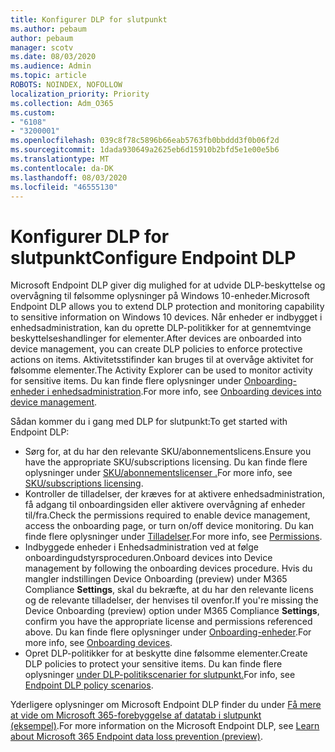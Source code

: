 ```yaml
---
title: Konfigurer DLP for slutpunkt
ms.author: pebaum
author: pebaum
manager: scotv
ms.date: 08/03/2020
ms.audience: Admin
ms.topic: article
ROBOTS: NOINDEX, NOFOLLOW
localization_priority: Priority
ms.collection: Adm_O365
ms.custom:
- "6108"
- "3200001"
ms.openlocfilehash: 039c8f78c5896b66eab5763fb0bbddd3f0b06f2d
ms.sourcegitcommit: 1dada930649a2625eb6d15910b2bfd5e1e00e5b6
ms.translationtype: MT
ms.contentlocale: da-DK
ms.lasthandoff: 08/03/2020
ms.locfileid: "46555130"
---
```

# <a name="configure-endpoint-dlp"></a><span data-ttu-id="5f99c-102">Konfigurer DLP for slutpunkt</span><span class="sxs-lookup"><span data-stu-id="5f99c-102">Configure Endpoint DLP</span></span>

<span data-ttu-id="5f99c-103">Microsoft Endpoint DLP giver dig mulighed for at udvide DLP-beskyttelse og overvågning til følsomme oplysninger på Windows 10-enheder.</span><span class="sxs-lookup"><span data-stu-id="5f99c-103">Microsoft Endpoint DLP allows you to extend DLP protection and monitoring capability to sensitive information on Windows 10 devices.</span></span> <span data-ttu-id="5f99c-104">Når enheder er indbygget i enhedsadministration, kan du oprette DLP-politikker for at gennemtvinge beskyttelseshandlinger for elementer.</span><span class="sxs-lookup"><span data-stu-id="5f99c-104">After devices are onboarded into device management, you can create DLP policies to enforce protective actions on items.</span></span> <span data-ttu-id="5f99c-105">Aktivitetsstifinder kan bruges til at overvåge aktivitet for følsomme elementer.</span><span class="sxs-lookup"><span data-stu-id="5f99c-105">The Activity Explorer can be used to monitor activity for sensitive items.</span></span> <span data-ttu-id="5f99c-106">Du kan finde flere oplysninger under [Onboarding-enheder i enhedsadministration](https://docs.microsoft.com/microsoft-365/compliance/endpoint-dlp-getting-started#onboarding-devices-into-device-management).</span><span class="sxs-lookup"><span data-stu-id="5f99c-106">For more info, see [Onboarding devices into device management](https://docs.microsoft.com/microsoft-365/compliance/endpoint-dlp-getting-started#onboarding-devices-into-device-management).</span></span>  

<span data-ttu-id="5f99c-107">Sådan kommer du i gang med DLP for slutpunkt:</span><span class="sxs-lookup"><span data-stu-id="5f99c-107">To get started with Endpoint DLP:</span></span>

- <span data-ttu-id="5f99c-108">Sørg for, at du har den relevante SKU/abonnementslicens.</span><span class="sxs-lookup"><span data-stu-id="5f99c-108">Ensure you have the appropriate SKU/subscriptions licensing.</span></span> <span data-ttu-id="5f99c-109">Du kan finde flere oplysninger under [SKU/abonnementslicenser .](https://docs.microsoft.com/microsoft-365/compliance/endpoint-dlp-getting-started#skusubscriptions-licensing)</span><span class="sxs-lookup"><span data-stu-id="5f99c-109">For more info, see [SKU/subscriptions licensing](https://docs.microsoft.com/microsoft-365/compliance/endpoint-dlp-getting-started#skusubscriptions-licensing).</span></span>
- <span data-ttu-id="5f99c-110">Kontroller de tilladelser, der kræves for at aktivere enhedsadministration, få adgang til onboardingsiden eller aktivere overvågning af enheder til/fra.</span><span class="sxs-lookup"><span data-stu-id="5f99c-110">Check the permissions required to enable device management, access the onboarding page, or turn on/off device monitoring.</span></span> <span data-ttu-id="5f99c-111">Du kan finde flere oplysninger under [Tilladelser](https://docs.microsoft.com/microsoft-365/compliance/endpoint-dlp-getting-started#permissions).</span><span class="sxs-lookup"><span data-stu-id="5f99c-111">For more info, see [Permissions](https://docs.microsoft.com/microsoft-365/compliance/endpoint-dlp-getting-started#permissions).</span></span>
- <span data-ttu-id="5f99c-112">Indbyggede enheder i Enhedsadministration ved at følge onboardingudstyrsproceduren.</span><span class="sxs-lookup"><span data-stu-id="5f99c-112">Onboard devices into Device management by following the onboarding devices procedure.</span></span> <span data-ttu-id="5f99c-113">Hvis du mangler indstillingen Device Onboarding (preview) under M365 Compliance **Settings**, skal du bekræfte, at du har den relevante licens og de relevante tilladelser, der henvises til ovenfor.</span><span class="sxs-lookup"><span data-stu-id="5f99c-113">If you're missing the Device Onboarding (preview) option under M365 Compliance  **Settings**, confirm you have the appropriate license and permissions referenced above.</span></span> <span data-ttu-id="5f99c-114">Du kan finde flere oplysninger under [Onboarding-enheder](https://docs.microsoft.com/microsoft-365/compliance/endpoint-dlp-getting-started#onboarding-devices).</span><span class="sxs-lookup"><span data-stu-id="5f99c-114">For more info, see [Onboarding devices](https://docs.microsoft.com/microsoft-365/compliance/endpoint-dlp-getting-started#onboarding-devices).</span></span> 
- <span data-ttu-id="5f99c-115">Opret DLP-politikker for at beskytte dine følsomme elementer.</span><span class="sxs-lookup"><span data-stu-id="5f99c-115">Create DLP policies to protect your sensitive items.</span></span> <span data-ttu-id="5f99c-116">Du kan finde flere oplysninger [under DLP-politikscenarier for slutpunkt.](https://docs.microsoft.com/microsoft-365/compliance/endpoint-dlp-using?view=o365-worldwide#endpoint-dlp-policy-scenarios)</span><span class="sxs-lookup"><span data-stu-id="5f99c-116">For info, see [Endpoint DLP policy scenarios](https://docs.microsoft.com/microsoft-365/compliance/endpoint-dlp-using?view=o365-worldwide#endpoint-dlp-policy-scenarios).</span></span>

<span data-ttu-id="5f99c-117">Yderligere oplysninger om Microsoft Endpoint DLP finder du under [Få mere at vide om Microsoft 365-forebyggelse af datatab i slutpunkt (eksempel)](https://docs.microsoft.com/microsoft-365/compliance/endpoint-dlp-learn-about).</span><span class="sxs-lookup"><span data-stu-id="5f99c-117">For more information on the Microsoft Endpoint DLP, see [Learn about Microsoft 365 Endpoint data loss prevention (preview)](https://docs.microsoft.com/microsoft-365/compliance/endpoint-dlp-learn-about).</span></span>